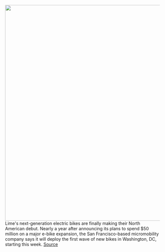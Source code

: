 <img src='https://cdn.vox-cdn.com/thumbor/pGCipwsgdxkQ3dZ17636SqUlxuY=/0x0:6000x4000/1200x800/filters:focal(2520x1520:3480x2480)/cdn.vox-cdn.com/uploads/chorus_image/image/70378029/DSC_0944.0.jpeg' width='700px' /><br/>
Lime's next-generation electric bikes are finally making their North American debut. Nearly a year after announcing its plans to spend $50 million on a major e-bike expansion, the San Francisco-based micromobility company says it will deploy the first wave of new bikes in Washington, DC, starting this week.
<a href='https://www.theverge.com/2022/1/12/22878726/lime-ebike-specs-hands-on-micromobility-scooter'> Source <a/>